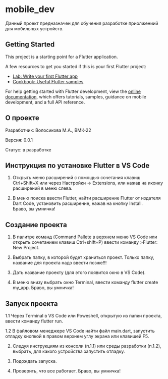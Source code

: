 # mobile_dev

Данный проект предназначен для обучения разработке приолжениий для мобильных устройств.

## Getting Started

This project is a starting point for a Flutter application.

A few resources to get you started if this is your first Flutter project:

- [Lab: Write your first Flutter app](https://docs.flutter.dev/get-started/codelab)
- [Cookbook: Useful Flutter samples](https://docs.flutter.dev/cookbook)

For help getting started with Flutter development, view the
[online documentation](https://docs.flutter.dev/), which offers tutorials,
samples, guidance on mobile development, and a full API reference.


## О проекте

Разработчик: Волосикова М.А., ВМК-22

Версия: 0.0.1

Статус: в разработке

## Инструкция по установке Flutter в VS Code

1. Открыть меню расширений с помощью сочетания клавиш Ctrl+Shift+X 
или через Настройки -> Extensions, или нажав на иконку расширений в меню слева.  

2. В меню поиска ввести Flutter, найти расширение Flutter от издателя Dart Code,
установить расширение, нажав на кнопку Install.  
Браво, вы умничка!

## Создание проекта  

1. В палитре команд (Command Pallete в верхнем меню VS Code или открыть сочетанием клавиш Ctrl+shift+P) 
ввести команду >Flutter: New Project.

2. Выбрать папку, в которой будет храниться проект. 
Только папку, название для проекта надо ввести позже!!!

3. Дать название проекту (для этого появится окно в VS Code).

4. В меню внизу выбрать окно Terminal, ввести команду flutter create my_app. 
Браво, вы умничка!

## Запуск проекта

1.1 Через Terminal в VS Code или Poweshell, открытую из папки проекта, ввести команду flutter run.

1.2 В файловом менеджере VS Code найти файл main.dart, запустить отладку кнопкой 
в правом верхнем углу экрана или клавишей F5.

2. Следуя инструкциям из консоли (п.1.1) или среды разработки (п.1.2), 
выбрать, для какого устройства запустить отладку.

3. Подождать запуска.

4. Проверить, что все работает. 
Браво, вы умничка!
